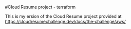 #Cloud Resume project - terraform

This is my ersion of the Cloud Resume project provided at https://cloudresumechallenge.dev/docs/the-challenge/aws/